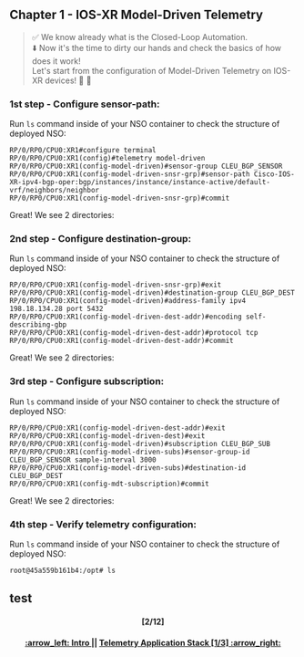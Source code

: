 ## Chapter 1 - IOS-XR Model-Driven Telemetry

> :white_check_mark: We know already what is the Closed-Loop Automation.  
> :arrow_down: Now it's the time to dirty our hands and check the basics of how does it work! <br>
> Let's start from the configuration of Model-Driven Telemetry on IOS-XR devices! :clap: :muscle: 

### 1st step - Configure sensor-path:
Run `ls` command inside of your NSO container to check the structure of deployed NSO:
```
RP/0/RP0/CPU0:XR1#configure terminal 
RP/0/RP0/CPU0:XR1(config)#telemetry model-driven
RP/0/RP0/CPU0:XR1(config-model-driven)#sensor-group CLEU_BGP_SENSOR
RP/0/RP0/CPU0:XR1(config-model-driven-snsr-grp)#sensor-path Cisco-IOS-XR-ipv4-bgp-oper:bgp/instances/instance/instance-active/default-vrf/neighbors/neighbor
RP/0/RP0/CPU0:XR1(config-model-driven-snsr-grp)#commit
```
Great! We see 2 directories:   

### 2nd step - Configure destination-group:
Run `ls` command inside of your NSO container to check the structure of deployed NSO:
```
RP/0/RP0/CPU0:XR1(config-model-driven-snsr-grp)#exit
RP/0/RP0/CPU0:XR1(config-model-driven)#destination-group CLEU_BGP_DEST
RP/0/RP0/CPU0:XR1(config-model-driven)#address-family ipv4 198.18.134.28 port 5432
RP/0/RP0/CPU0:XR1(config-model-driven-dest-addr)#encoding self-describing-gbp
RP/0/RP0/CPU0:XR1(config-model-driven-dest-addr)#protocol tcp
RP/0/RP0/CPU0:XR1(config-model-driven-dest-addr)#commit
```
Great! We see 2 directories:   

### 3rd step - Configure subscription:
Run `ls` command inside of your NSO container to check the structure of deployed NSO:
```
RP/0/RP0/CPU0:XR1(config-model-driven-dest-addr)#exit
RP/0/RP0/CPU0:XR1(config-model-driven-dest)#exit
RP/0/RP0/CPU0:XR1(config-model-driven)#subscription CLEU_BGP_SUB
RP/0/RP0/CPU0:XR1(config-model-driven-subs)#sensor-group-id CLEU_BGP_SENSOR sample-interval 3000
RP/0/RP0/CPU0:XR1(config-model-driven-subs)#destination-id CLEU_BGP_DEST
RP/0/RP0/CPU0:XR1(config-mdt-subscription)#commit
```
Great! We see 2 directories:   

### 4th step - Verify telemetry configuration:
Run `ls` command inside of your NSO container to check the structure of deployed NSO:
```
root@45a559b161b4:/opt# ls
```

test
---
<h4 align="center">[2/12]</h4>
<h4 align="center"> <a href="../README.md"> :arrow_left: Intro </a> || <a href="/readme/2.md"> Telemetry Application Stack [1/3] :arrow_right: </a> </h4>

